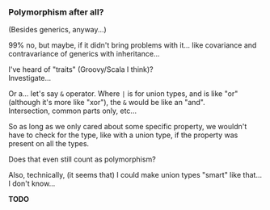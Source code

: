 ### Polymorphism after all?

(Besides generics, anyway...)

99% no, but maybe, if it didn't bring problems with it... like covariance and contravariance of generics with inheritance...

I've heard of "traits" (Groovy/Scala I think)?\
Investigate...

Or a... let's say `&` operator. Where `|` is for union types, and is like "or" (although it's more like "xor"),
the `&` would be like an "and".\
Intersection, common parts only, etc...

So as long as we only cared about some specific property, we wouldn't have to check for the type, like with a union type,
if the property was present on all the types.

Does that even still count as polymorphism?

Also, technically, (it seems that) I could make union types "smart" like that... I don't know...

**TODO**